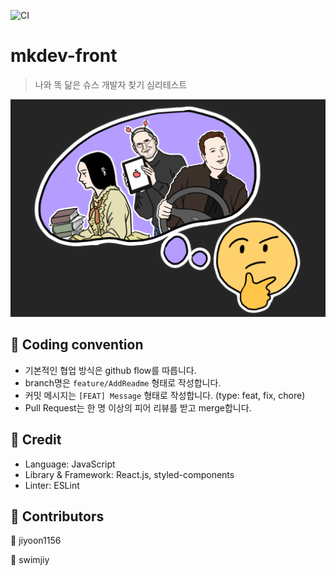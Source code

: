 ![CI](https://github.com/mkdev-genie/mkdev-front/workflows/CI/badge.svg)
# mkdev-front
> 나와 똑 닮은 슈스 개발자 찾기 심리테스트

![](https://github.com/mkdev-genie/mkdev-front/blob/main/public/img-thumbnail.jpg?raw=true)

## 🤝 Coding convention
- 기본적인 협업 방식은 github flow를 따릅니다.
- branch명은 `feature/AddReadme` 형태로 작성합니다.
- 커밋 메시지는 `[FEAT] Message` 형태로 작성합니다. (type: feat, fix, chore)
- Pull Request는 한 명 이상의 피어 리뷰를 받고 merge합니다.


## 🔧 Credit
- Language: JavaScript
- Library & Framework: React.js, styled-components
- Linter: ESLint

## 🤝 Contributors
🌱 jiyoon1156

🐥 swimjiy
